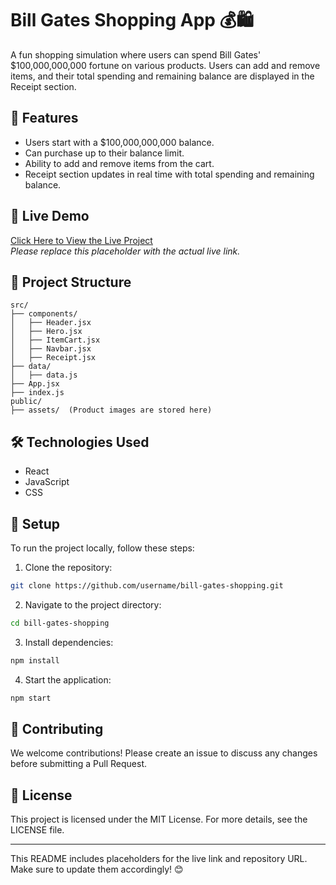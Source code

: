 # Bill Gates Shopping App 💰🛍️

A fun shopping simulation where users can spend Bill Gates' $100,000,000,000 fortune on various products. Users can add and remove items, and their total spending and remaining balance are displayed in the Receipt section.

## 🚀 Features
- Users start with a $100,000,000,000 balance.
- Can purchase up to their balance limit.
- Ability to add and remove items from the cart.
- Receipt section updates in real time with total spending and remaining balance.

## 🎥 Live Demo
[Click Here to View the Live Project](https://glistening-sunshine-abf442.netlify.app)  
_Please replace this placeholder with the actual live link._

## 📂 Project Structure
```plaintext
src/
├── components/
│   ├── Header.jsx
│   ├── Hero.jsx
│   ├── ItemCart.jsx
│   ├── Navbar.jsx
│   ├── Receipt.jsx
├── data/
│   ├── data.js
├── App.jsx
├── index.js
public/
├── assets/  (Product images are stored here)
```

## 🛠️ Technologies Used
- React
- JavaScript
- CSS

## 🔧 Setup
To run the project locally, follow these steps:

1. Clone the repository:

```bash
git clone https://github.com/username/bill-gates-shopping.git
```

2. Navigate to the project directory:

```bash
cd bill-gates-shopping
```

3. Install dependencies:

```bash
npm install
```

4. Start the application:

```bash
npm start
```

## 🤝 Contributing
We welcome contributions! Please create an issue to discuss any changes before submitting a Pull Request.

## 📝 License
This project is licensed under the MIT License. For more details, see the LICENSE file.

---
This README includes placeholders for the live link and repository URL. Make sure to update them accordingly! 😊

